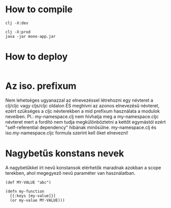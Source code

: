 
# How to compile

```
clj -X:dev
```

```
clj -X:prod
java -jar mono-app.jar
```



# How to deploy

```
```



# Az iso. prefixum

Nem lehetséges ugyanazzal az elnevezéssel létrehozni egy névteret a clj/cljc vagy cljs/cljc oldalon
ÉS meghívni az azonos elnevezésű névteret, ezért szükséges a cljc névterekben a mid prefixum használata
a modulok neveiben.
Pl.: my-namespace.clj nem hívhatja meg a my-namespace.cljc névteret mert a fordító nem tudja megkülönböztetni
     a kettőt egymástól ezért "self-referential dependency" hibának minősülne.
     my-namespace.clj és iso.my-namespace.cljc formula szerint kell őket elnevezni!



# Nagybetűs konstans nevek

A nagybetűkkel írt nevű konstansok elérhetők maradnak azokban a scope terekben, ahol megegyező
nevű paraméter van használatban.

```
(def MY-VALUE "abc")

(defn my-function
  [{:keys [my-value]}]
  (or my-value MY-VALUE)))
```
